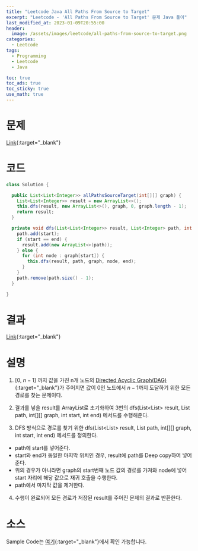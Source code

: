 ```yaml
---
title: "Leetcode Java All Paths From Source to Target"
excerpt: "Leetcode - 'All Paths From Source to Target' 문제 Java 풀이"
last_modified_at: 2023-01-09T20:55:00
header:
  image: /assets/images/leetcode/all-paths-from-source-to-target.png
categories:
  - Leetcode
tags:
  - Programming
  - Leetcode
  - Java

toc: true
toc_ads: true
toc_sticky: true
use_math: true
---
```

# 문제
[Link](https://leetcode.com/problems/all-paths-from-source-to-target){:target="_blank"}

# 코드
```java
class Solution {

  public List<List<Integer>> allPathsSourceTarget(int[][] graph) {
    List<List<Integer>> result = new ArrayList<>();
    this.dfs(result, new ArrayList<>(), graph, 0, graph.length - 1);
    return result;
  }

  private void dfs(List<List<Integer>> result, List<Integer> path, int[][] graph, int start, int end) {
    path.add(start);
    if (start == end) {
      result.add(new ArrayList<>(path));
    } else {
      for (int node : graph[start]) {
        this.dfs(result, path, graph, node, end);
      }
    }
    path.remove(path.size() - 1);
  }

}
```

# 결과
[Link](https://leetcode.com/problems/all-paths-from-source-to-target/submissions/874705005/){:target="_blank"}

# 설명
1. [0, $n - 1$] 까지 값을 가진 n개 노드의 [Directed Acyclic Graph(DAG)](https://en.wikipedia.org/wiki/Directed_acyclic_graph){:target="_blank"}가 주어지면 값이 0인 노드에서 $n - 1$까지 도달하기 위한 모든 경로를 찾는 문제이다.

2. 결과를 넣을 result를 ArrayList로 초기화하여 3번의 dfs(List<List<Integer>> result, List<Integer> path, int[][] graph, int start, int end) 메서드를 수행해준다.

3. DFS 방식으로 경로를 찾기 위한 dfs(List<List<Integer>> result, List<Integer> path, int[][] graph, int start, int end) 메서드를 정의한다.
- path에 start를 넣어준다.
- start와 end가 동일한 마지막 위치인 경우, result에 path를 Deep copy하여 넣어준다.
- 위의 경우가 아니라면 graph의 start번째 노드 값의 경로를 가져와 node에 넣어 start 자리에 해당 값으로 재귀 호출을 수행한다.
- path에서 마지막 값을 제거한다.

4. 수행이 완료되어 모든 경로가 저장된 result를 주어진 문제의 결과로 반환한다.

# 소스
Sample Code는 [여기](https://github.com/GracefulSoul/leetcode/blob/master/src/main/java/gracefulsoul/problems/AllPathsFromSourceToTarget.java){:target="_blank"}에서 확인 가능합니다.